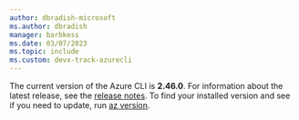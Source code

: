 ```yaml
---
author: dbradish-microsoft
ms.author: dbradish
manager: barbkess
ms.date: 03/07/2023
ms.topic: include
ms.custom: devx-track-azurecli
---
```


The current version of the Azure CLI is __2.46.0__. For information about the latest release, see the [release notes](../release-notes-azure-cli.md). To find your installed version and see if you need to update, run [az version](/cli/azure/reference-index#az_version).
